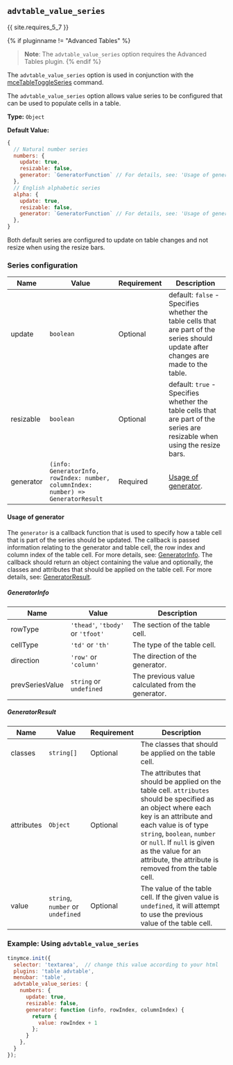 ## `advtable_value_series`
{{ site.requires_5_7 }}

{% if pluginname != "Advanced Tables" %}
> **Note**: The `advtable_value_series` option requires the Advanced Tables plugin.
{% endif %}

The `advtable_value_series` option is used in conjunction with the [mceTableToggleSeries]({{site.baseurl}}/plugins/premium/advtable/#commands) command.

The `advtable_value_series` option allows value series to be configured that can be used to populate cells in a table.

**Type:** `Object`

**Default Value:**

```js
{
  // Natural number series
  numbers: { 
    update: true,
    resizable: false,
    generator: `GeneratorFunction` // For details, see: 'Usage of generator'
  },
  // English alphabetic series
  alpha: {
    update: true,
    resizable: false,
    generator: `GeneratorFunction` // For details, see: 'Usage of generator'
  },
}
```

Both default series are configured to update on table changes and not resize when using the resize bars.

### Series configuration

| Name | Value | Requirement | Description |
| ---- | ----- | ----------- | ----------- |
| update | `boolean` | Optional | default: `false` - Specifies whether the table cells that are part of the series should update after changes are made to the table. |
| resizable | `boolean` | Optional | default: `true` - Specifies whether the table cells that are part of the series are resizable when using the resize bars. |
| generator | `(info: GeneratorInfo, rowIndex: number, columnIndex: number) => GeneratorResult` | Required | [Usage of generator](#usageofgenerator). |

#### Usage of generator

The `generator` is a callback function that is used to specify how a table cell that is part of the series should be updated. The callback is passed information relating to the generator and table cell, the row index and column index of the table cell. For more details, see: [GeneratorInfo](#generatorinfo). The callback should return an object containing the value and optionally, the classes and attributes that should be applied on the table cell. For more details, see: [GeneratorResult](#generatorresult).

##### GeneratorInfo

| Name | Value | Description |
| ---- | ----- | ----------- |
| rowType | `'thead'`, `'tbody'` or `'tfoot'` | The section of the table cell. |
| cellType | `'td'` or `'th'` | The type of the table cell. |
| direction | `'row'` or `'column'` | The direction of the generator. |
| prevSeriesValue | `string` or `undefined` | The previous value calculated from the generator. |

##### GeneratorResult

| Name | Value | Requirement | Description |
| ---- | ----- | ----------- | ----------- |
| classes | `string[]` | Optional | The classes that should be applied on the table cell. |
| attributes | `Object` | Optional | The attributes that should be applied on the table cell. `attributes` should be specified as an object where each key is an attribute and each value is of type `string`, `boolean`, `number` or `null`. If `null` is given as the value for an attribute, the attribute is removed from the table cell. |
| value | `string`, `number` or `undefined` | Optional | The value of the table cell. If the given value is `undefined`, it will attempt to use the previous value of the table cell. |

### Example: Using `advtable_value_series`

```js
tinymce.init({
  selector: 'textarea',  // change this value according to your html
  plugins: 'table advtable',
  menubar: 'table',
  advtable_value_series: {
    numbers: {
      update: true,
      resizable: false,
      generator: function (info, rowIndex, columnIndex) {
        return {
          value: rowIndex + 1
        };
      }
    },
  }
});
```
